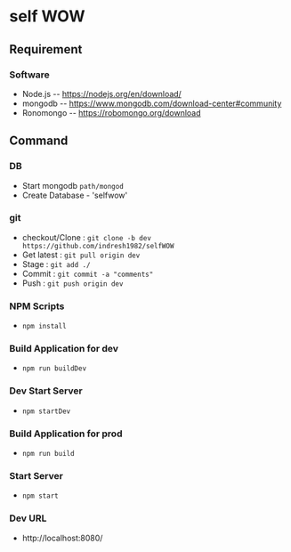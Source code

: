 # self WOW
## Requirement
### Software
  * Node.js -- https://nodejs.org/en/download/
  * mongodb -- https://www.mongodb.com/download-center#community
  * Ronomongo -- https://robomongo.org/download

## Command
### DB
  * Start mongodb
    `path/mongod`
  * Create Database - 'selfwow'

### git
  * checkout/Clone : `git clone -b dev https://github.com/indresh1982/selfWOW`
  * Get latest : `git pull origin dev`
  * Stage : `git add ./`
  * Commit : `git commit -a "comments"`
  * Push : `git push origin dev`

### NPM Scripts
  * `npm install`

### Build Application for dev
  * `npm run buildDev`

### Dev Start Server
  * `npm startDev`

### Build Application for prod
  * `npm run build`

### Start Server
  * `npm start`

### Dev URL
  * http://localhost:8080/
